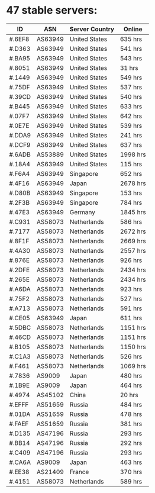 # 47 stable servers:

| ID | ASN | Server Country | Online |
| ------ | ------ | ------ | ------ |
| #.6EF8 | AS63949 | United States | 635 hrs |
| #.D363 | AS63949 | United States | 541 hrs |
| #.BA95 | AS63949 | United States | 543 hrs |
| #.8051 | AS63949 | United States | 31 hrs |
| #.1449 | AS63949 | United States | 549 hrs |
| #.75DF | AS63949 | United States | 537 hrs |
| #.39CD | AS63949 | United States | 540 hrs |
| #.B445 | AS63949 | United States | 633 hrs |
| #.07F7 | AS63949 | United States | 642 hrs |
| #.0E7E | AS63949 | United States | 539 hrs |
| #.DDA9 | AS63949 | United States | 241 hrs |
| #.DCF9 | AS63949 | United States | 637 hrs |
| #.6ADB | AS53889 | United States | 1998 hrs |
| #.18A4 | AS63949 | United States | 115 hrs |
| #.F6A4 | AS63949 | Singapore | 652 hrs |
| #.4F16 | AS63949 | Japan | 2678 hrs |
| #.D80B | AS63949 | Singapore | 153 hrs |
| #.2F3B | AS63949 | Singapore | 784 hrs |
| #.47E3 | AS63949 | Germany | 1845 hrs |
| #.C931 | AS58073 | Netherlands | 586 hrs |
| #.7177 | AS58073 | Netherlands | 2672 hrs |
| #.8F1F | AS58073 | Netherlands | 2669 hrs |
| #.4A30 | AS58073 | Netherlands | 2557 hrs |
| #.876E | AS58073 | Netherlands | 926 hrs |
| #.2DFE | AS58073 | Netherlands | 2434 hrs |
| #.265E | AS58073 | Netherlands | 2434 hrs |
| #.A6DA | AS58073 | Netherlands | 923 hrs |
| #.75F2 | AS58073 | Netherlands | 527 hrs |
| #.A713 | AS58073 | Netherlands | 591 hrs |
| #.CE05 | AS63949 | Japan | 611 hrs |
| #.5DBC | AS58073 | Netherlands | 1151 hrs |
| #.46CD | AS58073 | Netherlands | 1151 hrs |
| #.B105 | AS58073 | Netherlands | 1150 hrs |
| #.C1A3 | AS58073 | Netherlands | 526 hrs |
| #.F461 | AS58073 | Netherlands | 1069 hrs |
| #.7836 | AS9009 | Japan | 480 hrs |
| #.1B9E | AS9009 | Japan | 464 hrs |
| #.4974 | AS45102 | China | 20 hrs |
| #.EFFF | AS51659 | Russia | 484 hrs |
| #.01DA | AS51659 | Russia | 478 hrs |
| #.FAEF | AS51659 | Russia | 381 hrs |
| #.D135 | AS47196 | Russia | 293 hrs |
| #.BB14 | AS47196 | Russia | 292 hrs |
| #.C409 | AS47196 | Russia | 293 hrs |
| #.CA6A | AS9009 | Japan | 463 hrs |
| #.EE38 | AS21409 | France | 370 hrs |
| #.4151 | AS58073 | Netherlands | 589 hrs |

